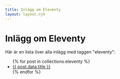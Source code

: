 ```yaml
---
title: Inlägg om Eleventy
layout: layout.njk
---
```


# Inlägg om Eleventy
Här är en lista över alla inlägg med taggen "eleventy":
<ul>
{% for post in collections.eleventy %}
    <li><a href="{{ post.url }}">{{ post.data.title }}</a></li>
{% endfor %}
</ul>
